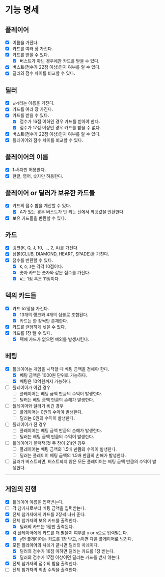 # 기능 명세

## 플레이어
- [x] 이름을 가진다.
- [x] 카드를 여러 장 가진다.
- [x] 카드를 받을 수 있다.
  - [x] 버스트가 아닌 경우에만 카드를 받을 수 있다.
- [x] 버스트(점수가 22점 이상)인지 여부를 알 수 있다.
- [x] 딜러와 점수 차이를 비교할 수 있다.

## 딜러
- [x] `딜러`라는 이름을 가진다.
- [x] 카드를 여러 장 가진다.
- [x] 카드를 받을 수 있다.
  - [x] 점수가 16점 이하인 경우 카드를 받아야 한다.
  - [x] 점수가 17점 이상인 경우 카드를 받을 수 없다.
- [x] 버스트(점수가 22점 이상)인지 여부를 알 수 있다.
- [x] 플레이어와 점수 차이를 비교할 수 있다.

## 플레이어의 이름
- [x] 1~5자만 허용한다.
- [x] 한글, 영어, 숫자만 허용한다.

## 플레이어 or 딜러가 보유한 카드들
- [x] 카드의 점수 합을 계산할 수 있다.
  - [x] A가 있는 경우 버스트가 안 되는 선에서 최댓값을 반환한다.
- [x] 보유 카드들을 반환할 수 있다.

## 카드
- [x] 랭크(K, Q, J, 10, …, 2, A)를 가진다.
- [x] 심볼(CLUB, DIAMOND, HEART, SPADE)을 가진다.
- [x] 점수를 반환할 수 있다.
  - [x] `K`, `Q`, `J`는 각각 10점이다.
  - [x] 숫자 카드는 숫자와 같은 점수를 가진다.
  - [x] `A`는 1점 혹은 11점이다.

## 덱의 카드들
- [x] 카드 52장을 가진다.
  - [x] 13개의 랭크와 4개의 심볼로 조합된다.
  - [x] 카드는 한 장씩만 존재한다.
- [x] 카드를 랜덤하게 섞을 수 있다.
- [x] 카드를 1장 뺄 수 있다.
  - [x] 덱에 카드가 없으면 예외를 발생시킨다.

## 베팅
- [x] 플레이어는 게임을 시작할 때 베팅 금액을 정해야 한다.
  - [x] 베팅 금액은 1000원 단위로 가능하다.
  - [x] 베팅은 10억원까지 가능하다.
- [ ] 플레이어가 이긴 경우
  - [ ] 플레이어는 베팅 금액 만큼의 수익이 발생한다.
  - [ ] 딜러는 베팅 금액 만큼의 손해가 발생한다.
- [ ] 플레이어와 딜러가 비긴 경우
  - [ ] 플레이어는 0원의 수익이 발생한다.
  - [ ] 딜러는 0원의 수익이 발생한다.
- [ ] 플레이어가 진 경우
  - [ ] 플레이어는 베팅 금액 만큼의 손해가 발생한다.
  - [ ] 딜러는 베팅 금액 만큼의 수익이 발생한다.
- [ ] 플레이어가 블랙잭(첫 두 장이 21)인 경우
  - [ ] 플레이어는 베팅 금액의 1.5배 만큼의 수익이 발생한다.
  - [ ] 딜러는 플레이어 베팅 금액의 1.5배 만큼의 손해가 발생한다.
- [ ] 딜러가 버스트되면, 버스트되지 않은 모든 플레이어는 베팅 금액 만큼의 수익이 발생한다.

---
## 게임의 진행
- [x] 플레이어 이름을 입력받는다.
- [ ] 각 참가자로부터 베팅 금액을 입력받는다.
- [x] 전체 참가자에게 카드를 2장씩 나눠 준다.
- [x] 전체 참가자의 보유 카드를 출력한다.
  - [x] 딜러의 카드는 1장만 출력된다.
- [x] 각 플레이어에게 카드를 더 받을지 여부를 `y` or `n`으로 입력받는다.
  - [x] `y`면 플레이어는 카드를 1장 받고, `n`이면 다음 플레이어로 넘긴다.
- [x] 모든 플레이어의 차례가 끝나면 딜러의 차례이다.
  - [x] 딜러의 점수가 16점 이하면 딜러는 카드를 1장 받는다.
  - [x] 딜러의 점수가 17점 이상이면 딜러는 카드를 받지 않는다.
- [x] 전체 참가자의 점수의 합을 출력한다.
- [ ] 전체 참가자의 최종 수익을 출력한다.
